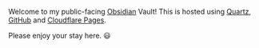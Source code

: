 Welcome to my public-facing [Obsidian](https://obsidian.md/) Vault! This is hosted using [Quartz](https://quartz.jzhao.xyz/), [GitHub](https://github.com/) and [Cloudflare Pages](https://pages.cloudflare.com/).

Please enjoy your stay here. 😃